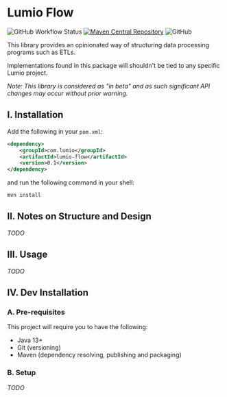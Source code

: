 # Lumio Flow

![GitHub Workflow Status](https://img.shields.io/github/workflow/status/lumio-medical/lumio-flow/Java%20CI%20with%20Maven)
[![Maven Central Repository](https://maven-badges.herokuapp.com/maven-central/com.lumiomedical/lumio-flow/badge.svg)](https://maven-badges.herokuapp.com/maven-central/com.lumiomedical/lumio-flow)
![GitHub](https://img.shields.io/github/license/lumio-medical/lumio-flow)


This library provides an opinionated way of structuring data processing programs such as ETLs.

Implementations found in this package will shouldn't be tied to any specific Lumio project.

_Note: This library is considered as "in beta" and as such significant API changes may occur without prior warning._

## I. Installation

Add the following in your `pom.xml`:

```xml
<dependency>
    <groupId>com.lumio</groupId>
    <artifactId>lumio-flow</artifactId>
    <version>0.1</version>
</dependency>
```

and run the following command in your shell:

```bash
mvn install
```

## II. Notes on Structure and Design

_TODO_

## III. Usage

_TODO_

## IV. Dev Installation

### A. Pre-requisites

This project will require you to have the following:

* Java 13+
* Git (versioning)
* Maven (dependency resolving, publishing and packaging) 

### B. Setup

_TODO_
